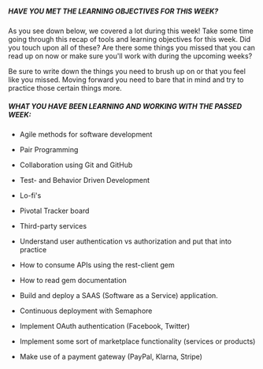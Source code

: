 ##### HAVE YOU MET THE LEARNING OBJECTIVES FOR THIS WEEK?
As you see down below, we covered a lot during this week! Take some time going through this recap of tools and learning objectives for this week. Did you touch upon all of these? Are there some things you missed that you can read up on now or make sure you'll work with during the upcoming weeks?

Be sure to write down the things you need to brush up on or that you feel like you missed. Moving forward you need to bare that in mind and try to practice those certain things more.


##### WHAT YOU HAVE BEEN LEARNING AND WORKING WITH THE PASSED WEEK:

* Agile methods for software development
* Pair Programming
* Collaboration using Git and GitHub
* Test- and Behavior Driven Development

* Lo-fi's
* Pivotal Tracker board 

 
* Third-party services
* Understand user authentication vs authorization and put that into practice
* How to consume APIs using the rest-client gem 
* How to read gem documentation
* Build and deploy a SAAS (Software as a Service) application.
* Continuous deployment with Semaphore 
* Implement OAuth authentication (Facebook, Twitter)
* Implement some sort of marketplace functionality (services or products)
* Make use of a payment gateway (PayPal, Klarna, Stripe)